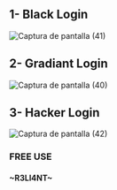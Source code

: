 ## 1- Black Login

![Captura de pantalla (41)](https://user-images.githubusercontent.com/75953873/123167272-b4bfbe00-d44c-11eb-8ff0-0f009986c63d.png)


## 2- Gradiant Login

![Captura de pantalla (40)](https://user-images.githubusercontent.com/75953873/123167319-c30dda00-d44c-11eb-98b5-f52ac34b4ba6.png)


## 3- Hacker Login

![Captura de pantalla (42)](https://user-images.githubusercontent.com/75953873/123167385-d4ef7d00-d44c-11eb-9fa2-d01f3d3ca7ec.png)


###  FREE USE
#### ~R3LI4NT~
